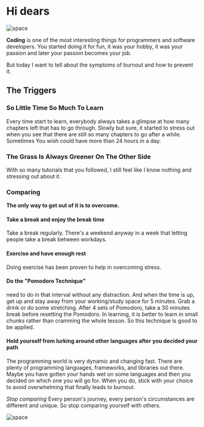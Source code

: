 # Hi dears

![space](https://e7.pngegg.com/pngimages/491/228/png-clipart-astronaut-outer-space-party-astronaut-food-label-thumbnail.png)

**Coding** is one of the most interesting things for programmers and software
developers. You started doing it for fun, it was your hobby, it was your passion
and later your passion becomes your job.

But today I want to tell about the symptoms of burnout and how to prevent it.

## The Triggers

### So Little Time So Much To Learn

Every time start to learn, everybody always takes a glimpse at how many chapters
left that has to go through. Slowly but sure, it started to stress out when you
see that there are still so many chapters to go after a while. Sometimes You
wish could have more than 24 hours in a day.

### The Grass Is Always Greener On The Other Side

With so many tutorials that you followed, I still feel like I know nothing and
stressing out about it.

### Comparing

**The only way to get out of it is to overcome.**

#### Take a break and enjoy the break time

Take a break regularly. There's a weekend anyway in a week that letting people
take a break between workdays.

#### Exercise and have enough rest

Doing exercise has been proven to help in overcoming stress.

#### Do the "Pomodoro Technique"

need to do in that interval without any distraction. And when the time is up,
get up and stay away from your working/study space for 5 minutes. Grab a drink
or do some stretching. After 4 sets of Pomodoro, take a 30 minutes break before
resetting the Pomodoro. In learning, it is better to learn in small chunks
rather than cramming the whole lesson. So this technique is good to be applied.

#### Hold yourself from lurking around other languages after you decided your path

The programming world is very dynamic and changing fast. There are plenty of
programming languages, frameworks, and libraries out there. Maybe you have
gotten your hands wet on some languages and then you decided on which one you
will go for. When you do, stick with your choice to avoid overwhelming that
finally leads to burnout.

_Stop comparing_ Every person's journey, every person's circumstances are
different and unique. So stop comparing yourself with others.

![space](https://media1.giphy.com/media/3FjEPbKqEPhPpmC8uY/200w.webp?cid=ecf05e47o38r6choholvs3pl5vuacb1nhb0w3wb9alnew5lt&rid=200w.webp&ct=g)
